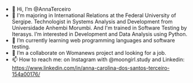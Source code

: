 - 👋 Hi, I’m @AnnaTerceiro
- 👀 I'm majoring in International Relations at the Federal University of Sergipe. Technologist in Systems Analysis and Development from Universidade Anhembi Morumbi. And I'm trained in Software Testing by Iterasys. I’m interested in Development and Data Analysis using Python.
- 🌱 I’m currently learning web programming languages and software testing.
- 💞️ I’m a collaborate on Womanews project and looking for a job.
- 📫 How to reach me: on Instagram with @moongirl.study and Linkedin: https://www.linkedin.com/in/anna-carolina-dos-santos-terceiro-154a00176/
